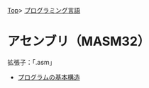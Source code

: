 [Top](../../index.md)\>
[プログラミング言語](../pgl.md)

# アセンブリ（MASM32）

拡張子：「.asm」

+ [プログラムの基本構造](MASM32/MASM32_0001.md)